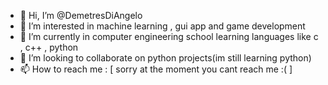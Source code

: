 - 👋 Hi, I’m @DemetresDiAngelo
- 👀 I’m interested in machine learning ,  gui app and game development
- 🌱 I’m currently in computer engineering school learning languages like c , c++ , python
- 💞️ I’m looking to collaborate on python projects(im still learning python)
- 📫 How to reach me : [ sorry at the moment you cant reach me :( ] 

<!---
DemetresDiAngelo/DemetresDiAngelo is a ✨ special ✨ repository because its `README.md` (this file) appears on your GitHub profile.
You can click the Preview link to take a look at your changes.
--->
